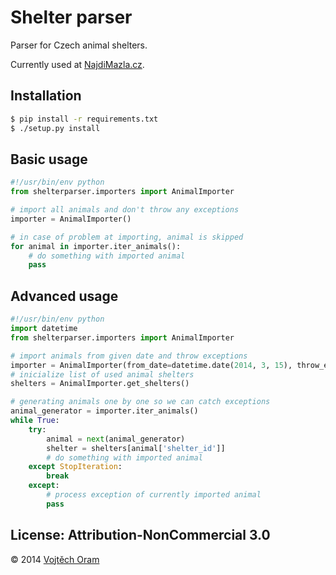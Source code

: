 # Shelter parser

Parser for Czech animal shelters.

Currently used at [NajdiMazla.cz](http://najdimazla.cz).

## Installation

```bash
$ pip install -r requirements.txt
$ ./setup.py install
```

## Basic usage

```python
#!/usr/bin/env python
from shelterparser.importers import AnimalImporter

# import all animals and don't throw any exceptions
importer = AnimalImporter()

# in case of problem at importing, animal is skipped
for animal in importer.iter_animals():
    # do something with imported animal
    pass
```

## Advanced usage

```python
#!/usr/bin/env python
import datetime
from shelterparser.importers import AnimalImporter

# import animals from given date and throw exceptions
importer = AnimalImporter(from_date=datetime.date(2014, 3, 15), throw_exceptions=True)
# inicialize list of used animal shelters
shelters = AnimalImporter.get_shelters()

# generating animals one by one so we can catch exceptions
animal_generator = importer.iter_animals()
while True:
    try:
        animal = next(animal_generator)
        shelter = shelters[animal['shelter_id']]
        # do something with imported animal
    except StopIteration:
        break
    except:
        # process exception of currently imported animal
        pass
```

## License: Attribution-NonCommercial 3.0

© 2014 [Vojtěch Oram](http://vojtechoram.cz)
